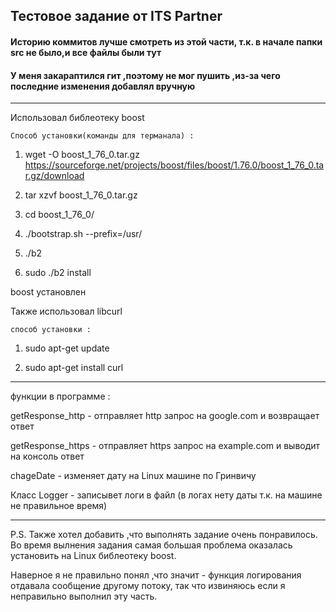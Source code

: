 ## Тестовое задание от ITS Partner

#### Историю коммитов лучше смотреть из этой части, т.к. в начале папки src не было,и все файлы были тут 
#### У меня закараптился гит ,поэтому не мог пушить ,из-за чего последние изменения добавлял вручную

---

Использовал библеотеку boost 

    Способ установки(команды для терманала) :

1. wget -O boost_1_76_0.tar.gz https://sourceforge.net/projects/boost/files/boost/1.76.0/boost_1_76_0.tar.gz/download

2. tar xzvf boost_1_76_0.tar.gz

3. cd boost_1_76_0/

4. ./bootstrap.sh --prefix=/usr/

5. ./b2

6. sudo ./b2 install

boost установлен

Также использовал libcurl

    способ установки :

1. sudo apt-get update
 
2. sudo apt-get install curl

---

функции в программе :

getResponse_http - отправляет http запрос на google.com  и возвращает ответ 

getResponse_https - отправляет https запрос на example.com и выводит на консоль ответ 

chageDate - изменяет дату на Linux машине по Гринвичу

Класс Logger - записывет логи в файл (в логах нету даты т.к. на машине не правильное время)

---

P.S. Также хотел добавить ,что выполнять задание очень понравилось. Во время вылнения задания самая большая проблема оказалась установить на Linux библеотеку boost.

Наверное я не правильно понял ,что значит - функция логирования отдавала сообщение другому потоку, так что извиняюсь если я неправильно выполнил эту часть. 
 
